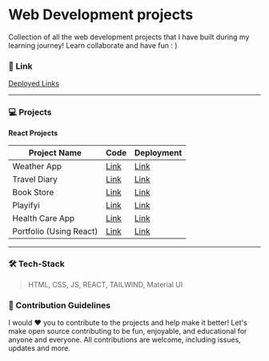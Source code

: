 # Web Development projects

Collection of all the web development projects that I have built during my learning journey! Learn collaborate and have fun : )

### 🔗 Link

[Deployed Links ](https://intruder-sec.github.io/web-dev-project/)

<hr/>

### 💻 Projects

**React Projects**

| Project Name           | Code                                               | Deployment |
| ---------------------- | -------------------------------------------------- | ----------- |
| Weather App            | [Link](https://github.com/InTruder-Sec/Weather-App-React) | [Link](https://intruder-sec.github.io/Weather-App-React/) |
| Travel Diary           | [Link](https://github.com/InTruder-Sec/React-Projects/tree/main/travel-diary) | [Link](https://travel-diary-intruder.netlify.app/) |
| Book Store             | [Link](https://github.com/InTruder-Sec/React-Projects/tree/main/book-store)           | [Link](https://thebookmark.netlify.app/) |
| Playifyi               | [Link](https://github.com/InTruder-Sec/playifyi-music-explorer)              | [Link](https://playifyi.netlify.app/) |
| Health Care App        | [Link](https://github.com/InTruder-Sec/Healthcare_Website)    | [Link](https://healthcare-service.netlify.app/) |
| Portfolio (Using React)| [Link](https://github.com/InTruder-Sec/deep.github.io)       | [Link](https://intruder-security.systems/) |

<hr/>

### 🛠️ Tech-Stack

> HTML, CSS, JS, REACT, TAILWIND, Material UI

### 🚀 Contribution Guidelines

I would ❤️ you to contribute to the projects and help make it better! Let's make open source contributing to be fun, enjoyable, and educational for anyone and everyone. All contributions are welcome, including issues, updates and more.

